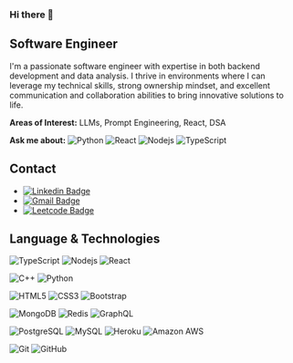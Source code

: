 ### Hi there 👋

## Software Engineer


I'm a passionate software engineer with expertise in both backend development and data analysis. I thrive in environments where I can leverage my technical skills, strong ownership mindset, and excellent communication and collaboration abilities to bring innovative solutions to life.

**Areas of Interest:** LLMs, Prompt Engineering, React, DSA

**Ask me about:** ![Python](https://img.shields.io/badge/-Python-black?style=flat-square&logo=Python)
 ![React](https://img.shields.io/badge/-React-black?style=flat-square&logo=react)  ![Nodejs](https://img.shields.io/badge/-Nodejs-black?style=flat-square&logo=Node.js)  ![TypeScript](https://img.shields.io/badge/-TypeScript-black?style=flat-square&logo=typescript)

## Contact

* [![Linkedin Badge](https://img.shields.io/badge/-Natnael_Bekele-blue?style=flat-square&logo=Linkedin&logoColor=white&link=https://www.linkedin.com/in/natnael-bekele-329295207/)](https://www.linkedin.com/in/natnael-bekele-329295207/)
* [![Gmail Badge](https://img.shields.io/badge/-natnaelbekele142@gmail.com-c14438?style=flat-square&logo=Gmail&logoColor=white&link=mailto:natnaelbekele142@gmail.com)](mailto:natnaelbekele142@gmail.com)
* [![Leetcode Badge](https://img.shields.io/badge/-Natnael_Bekele-gree?style=flat-square&logo=Leetcode&logoColor=white&link=https://leetcode.com/natnaelbekele142/)](https://leetcode.com/natnaelbekele142/)

## Language & Technologies

![TypeScript](https://img.shields.io/badge/-TypeScript-black?style=flat-square&logo=typescript)
![Nodejs](https://img.shields.io/badge/-Nodejs-black?style=flat-square&logo=Node.js)
![React](https://img.shields.io/badge/-React-black?style=flat-square&logo=react)

![C++](https://img.shields.io/badge/-C++-00599C?style=flat-square&logo=c)
![Python](https://img.shields.io/badge/-Python-black?style=flat-square&logo=Python)



![HTML5](https://img.shields.io/badge/-HTML5-E34F26?style=flat-square&logo=html5&logoColor=white)
![CSS3](https://img.shields.io/badge/-CSS3-1572B6?style=flat-square&logo=css3)
![Bootstrap](https://img.shields.io/badge/-Bootstrap-563D7C?style=flat-square&logo=bootstrap)

![MongoDB](https://img.shields.io/badge/-MongoDB-black?style=flat-square&logo=mongodb)
![Redis](https://img.shields.io/badge/-Redis-black?style=flat-square&logo=Redis)
![GraphQL](https://img.shields.io/badge/-GraphQL-E10098?style=flat-square&logo=graphql)


![PostgreSQL](https://img.shields.io/badge/-PostgreSQL-336791?style=flat-square&logo=postgresql)
![MySQL](https://img.shields.io/badge/-MySQL-black?style=flat-square&logo=mysql)
![Heroku](https://img.shields.io/badge/-Heroku-430098?style=flat-square&logo=heroku)
![Amazon AWS](https://img.shields.io/badge/Amazon%20AWS-232F3E?style=flat-square&logo=amazon-aws)

![Git](https://img.shields.io/badge/-Git-black?style=flat-square&logo=git)
![GitHub](https://img.shields.io/badge/-GitHub-181717?style=flat-square&logo=github)
